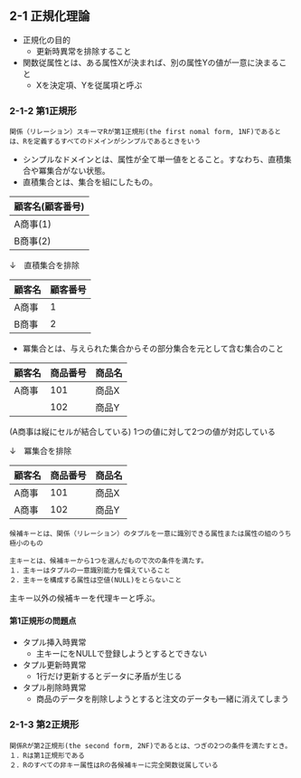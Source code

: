 ## 2-1 正規化理論

- 正規化の目的
    - 更新時異常を排除すること
- 関数従属性とは、ある属性Xが決まれば、別の属性Yの値が一意に決まること
    - Xを決定項、Yを従属項と呼ぶ

### 2-1-2 第1正規形

```
関係（リレーション）スキーマRが第1正規形(the first nomal form, 1NF)であるとは、Rを定義するすべてのドメインがシンプルであるときをいう
```

- シンプルなドメインとは、属性が全て単一値をとること。すなわち、直積集合や冪集合がない状態。
- 直積集合とは、集合を組にしたもの。

|顧客名(顧客番号)|
|--|
|A商事(1)|
|B商事(2)|

↓　直積集合を排除

|顧客名|顧客番号|
|--|--|
|A商事|1|
|B商事|2|

- 冪集合とは、与えられた集合からその部分集合を元として含む集合のこと

|顧客名|商品番号|商品名|
|--|--|--|
|A商事|101|商品X|
| |102|商品Y|

(A商事は縦にセルが結合している)
1つの値に対して2つの値が対応している


↓　冪集合を排除

|顧客名|商品番号|商品名|
|--|--|--|
|A商事|101|商品X|
|A商事|102|商品Y|

```
候補キーとは、関係（リレーション）のタプルを一意に識別できる属性または属性の組のうち極小のもの
```

```
主キーとは、候補キーから1つを選んだもので次の条件を満たす。
１．主キーはタプルの一意識別能力を備えていること
２．主キーを構成する属性は空値(NULL)をとらないこと
```

主キー以外の候補キーを代理キーと呼ぶ。


#### 第1正規形の問題点

- タプル挿入時異常
    - 主キーにをNULLで登録しようとするとできない
- タプル更新時異常
    - 1行だけ更新するとデータに矛盾が生じる
- タプル削除時異常
    - 商品のデータを削除しようとすると注文のデータも一緒に消えてしまう


### 2-1-3 第2正規形

```
関係Rが第2正規形(the second form, 2NF)であるとは、つぎの2つの条件を満たすとき。
１．Rは第1正規形である
２．Rのすべての非キー属性はRの各候補キーに完全関数従属している
```

